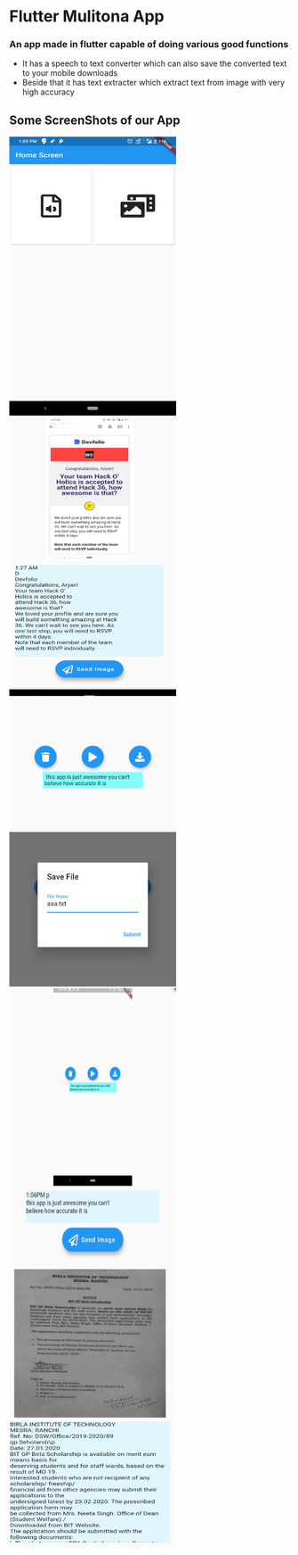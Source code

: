 # Flutter Mulitona App
### An app made in flutter capable of doing various good functions

* It has a speech to text converter which can also save the converted text to your mobile downloads
* Beside that it has text extracter which extract text from image with very high accuracy


## Some ScreenShots of our App
<img src="images/1.png" width="300" height="500">
<img src="images/6.png" width="300" height="500">
<br>
<img src="images/2.png" width="300">
<img src="images/3.png" width="300">
<img src="images/4.png" width="300" height="500">
<img src="images/5.png" width="300" height="500">



